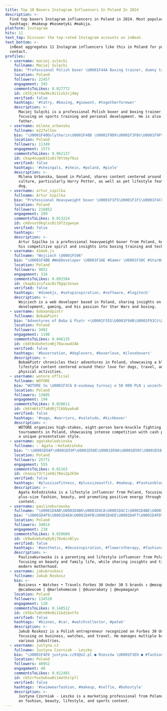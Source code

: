 ```yaml
---
title: Top 10 Boxers Instagram Influencers In Poland In 2024
description: >-
  Find top boxers Instagram influencers in Poland in 2024. Most popular
  hashtags: #makeup #kosmetyki #makija.
platform: Instagram
hits: 11
text_top: Discover the top-rated Instagram accounts on inBeat.
text_bottom: >-
  inBeat aggregates 11 Instagram influencers like this in Poland for you to
  contact.
profiles:
  - username: maciej.sulecki
    fullname: Maciej Sulęcki
    bio: "Professional Polish boxer \U0001F44A Boxing trainer, dumny tata małej Melanii, przyszły Mistrz Świata \U0001F3C6 Współpraca: kontakt@zeroszesc.pl"
    location: Poland
    followers: 22457
    engagement: 345
    commentsToLikes: 0.027772
    id: ck55j4rt6w9kc0i11zk2cjdmy
    verified: false
    hashtags: '#tatry, #boxing, #giewont, #togetherforewer'
    description: >-
      Maciej Sulęcki is a professional Polish boxer and boxing trainer,
      focusing on sports training and personal development. He is also a proud
      father.
  - username: milena_urbanska
    fullname: m22felton
    bio: "\U0001F40Dslytherin\U0001F40D \U0001F9D9\U0001F3FB‍♀️\U0001F9F9\U0001F52E\U0001F989potterhead\U0001F989\U0001F52E\U0001F9F9\U0001F9D9\U0001F3FB‍♀️ \U0001F5A4my dog: @weedy_boxer \U0001F5A4 \U0001F40Dpv: @m22felton_priv\U0001F40D \U0001F5A4tik tok: milena_urbanska(90k+)"
    location: Poland
    followers: 11349
    engagement: 1573
    commentsToLikes: 0.062137
    id: ckap4nugw831s0i78ttmyf6uz
    verified: false
    hashtags: '#sheingals, #shein, #poland, #piele'
    description: >-
      Milena Urbanska, based in Poland, shares content centered around pop
      culture, particularly Harry Potter, as well as pet lifestyle featuring her
      dog.
  - username: artur_szpilka
    fullname: Artur Szpilka
    bio: "Professional Heavyweight boxer \U0001F1F5\U0001F1F1\U0001F4CC\U0001F417 Manager Katarzyna Stachura ☎️ +48 609 192 195 \U0001F4E9manager@arturszpilka.com"
    location: Poland
    followers: 216852
    engagement: 289
    commentsToLikes: 0.013224
    id: ck0vvst0kqlsc0i1972zgwxym
    verified: false
    hashtags: ''
    description: >-
      Artur Szpilka is a professional heavyweight boxer from Poland, known for
      his competitive spirit and insights into boxing training and techniques.
  - username: dimek.js
    fullname: "Wojciech \U0001F596"
    bio: "\U0001F4BB #WebDeveloper \U0001F3AE #Gamer \U0001F30C #StarWars freak \U0001F94A #boxer wannabe"
    location: Poland
    followers: 9052
    engagement: 316
    commentsToLikes: 0.091504
    id: ckap6i1cufxac0i78gqc3xsws
    verified: false
    hashtags: '#dimekjs, #setupinspiration, #software, #logitech'
    description: >-
      Wojciech is a web developer based in Poland, sharing insights on software
      development, gaming, and his passion for Star Wars and boxing.
  - username: bobaandpiotr
    fullname: Boba&Piotr
    bio: "Adventures of Boba & Piotr ☀️\U0001F355\U0001F94B\U0001F93C‍♀️\U0001F3D6\U0001F3B9\U0001F3BC \U0001F43E+\U0001F463=❤️❤️❤️ •••••• FB: boba&piotr YT: Pyotr Vozniak"
    location: Poland
    followers: 3492
    engagement: 1198
    commentsToLikes: 0.046135
    id: ck8t6vbohetcm0j78acow434b
    verified: false
    hashtags: '#boxernation, #doglovers, #boxerlove, #iloveboxers'
    description: >-
      Boba&Piotr chronicles their adventures in Poland, showcasing a blend of
      lifestyle content centered around their love for dogs, travel, and
      physical activities.
  - username: wotore.official
    fullname: WOTORE
    bio: "WOTORE to \U0001F3C6 8-osobowy turniej o 50 000 PLN i wszechstylowe SuperWalki na gołe pięści w niezwykłej oprawie \U0001F98D Do poddania lub nokautu! \U0001F44A Tylko w PPV⬇️"
    location: Poland
    followers: 13005
    engagement: 194
    commentsToLikes: 0.020611
    id: ck6tm6tz77a8d0j71kbbywka0
    verified: false
    hashtags: '#nago, #warriors, #valetudo, #kickboxer'
    description: >-
      WOTORE organizes high-stakes, eight-person bare-knuckle fighting
      tournaments in Poland, showcasing intense competition with cash prizes and
      a unique presentation style.
  - username: agatakolodzinska
    fullname: ✨ Agata ✨Kołodzińska
    bio: "✨\U0001D56F\U0001D59F\U0001D58E\U0001D58A\U0001D59C\U0001D588\U0001D59F\U0001D59E\U0001D593\U0001D586 \U0001D699\U0001D69B\U0001D6A3\U0001D68E\U0001D69C\U0001D6A2ł\U0001D68A\U0001D693ą\U0001D68C\U0001D68A \U0001D699\U0001D698\U0001D6A3\U0001D6A2\U0001D69D\U0001D6A2\U0001D6A0\U0001D697ą \U0001D68E\U0001D697\U0001D68E\U0001D69B\U0001D690\U0001D692ę✨ ◾-15% Q3Agata15 @sheinofficial ◾Gdańsk\U0001F30DŻukowo ◾LIFESTYLE \U0001F33B MODA ▪️\U0001F4E9 wspolpracagatakolodzinska@gmail.com"
    location: Poland
    followers: 25771
    engagement: 555
    commentsToLikes: 0.01163
    id: ckaosy73rtjok0i78es2p2k5m
    verified: false
    hashtags: '#plussizefitness, #plussizeoutfit, #makeup, #fashionblogger'
    description: >-
      Agata Kołodzińska is a lifestyle influencer from Poland, focusing on
      plus-size fashion, beauty, and promoting positive energy through her
      content.
  - username: paulinakurowska
    fullname: "\U0001D4AB\U0001D4B6\U0001D4CA\U0001D4C1\U0001D4BE\U0001D4C3\U0001D4B6"
    bio: "\U0001D4F9\U0001D4EA\U0001D4FB\U0001D4EE\U0001D4F7\U0001D4FD\U0001D4F2\U0001D4F7\U0001D4F0\U0001F338\U0001D4F5\U0001D4F2\U0001D4EF\U0001D4EE\U0001D4FC\U0001D4FD\U0001D502\U0001D4F5\U0001D4EE\U0001F338\U0001D4EB\U0001D4EE\U0001D4EA\U0001D4FE\U0001D4FD\U0001D502 ♡ \U0001D4DC\U0001D4EA\U0001D4F6\U0001D4EA \U0001D4D0\U0001D4F6\U0001D4EE\U0001D4F5\U0001D4F2\U0001D4F2 \U0001D4F2 \U0001D4D5\U0001D4F2\U0001D4F5\U0001D4F2\U0001D4F9\U0001D4EA\_ ♡ \_\_\_ ℂ\U0001D560\U0001D55D\U0001D55D\U0001D552\U0001D553\U0001D560\U0001D563\U0001D552\U0001D565\U0001D55A\U0001D560\U0001D55F \U0001F48C pkurowska88@gmail.com"
    location: Poland
    followers: 34014
    engagement: 238
    commentsToLikes: 0.029609
    id: ck9wdxm5uhq9y0j78v6cn8lyu
    verified: false
    hashtags: '#aesthetic, #decoinspiration, #flowerstherapy, #fashionstyles4love'
    description: >-
      Paulinakurowska is a parenting and lifestyle influencer from Poland,
      focusing on beauty and family life, while sharing insights and tips on
      modern motherhood.
  - username: jakubroskosz
    fullname: Jakub Roskosz
    bio: >-
      Business • Watches • Travels Forbes 30 Under 30 5 brands ↴ @mosquitopl |
      @ecadeocom | @marlehomecom | @duzerabaty | @mvpmagazyn
    location: Poland
    followers: 134520
    engagement: 120
    commentsToLikes: 0.148512
    id: ck5bx7u0tn69n0i11kdibntfe
    verified: false
    hashtags: '#biznes, #car, #watchcollector, #patek'
    description: >-
      Jakub Roskosz is a Polish entrepreneur recognized on Forbes 30 Under 30,
      focusing on business, watches, and travel. He manages multiple brands in
      various industries.
  - username: justyna.cz
    fullname: Justyna Czorniak - Leszko
    bio: "\U0001F4E9 justyna.cz93@o2.pl ● Rzeszów \U0001F3E0 ● #fashion & #beautylover ● #lifestyle ● #sportlover ● marketingowiec w gastro ● żona\U0001F48D"
    location: Poland
    followers: 40952
    engagement: 40
    commentsToLikes: 0.012491
    id: ck5zrfos5whsw0i14ethzlpll
    verified: false
    hashtags: '#swimwearfashion, #makeup, #selfie, #bohostyle'
    description: >-
      Justyna Czorniak - Leszko is a marketing professional from Poland, focused
      on fashion, beauty, lifestyle, and sports content.
---
```


